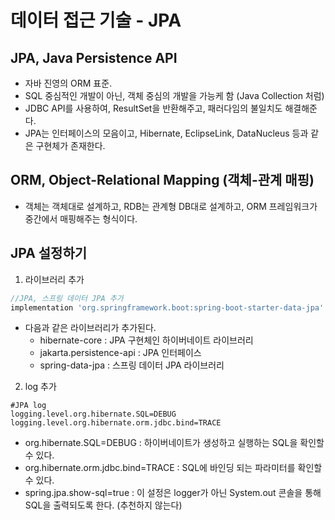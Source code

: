 # 데이터 접근 기술 - JPA

## JPA, Java Persistence API
- 자바 진영의 ORM 표준.
- SQL 중심적인 개발이 아닌, 객체 중심의 개발을 가능케 함 (Java Collection 처럼)
- JDBC API를 사용하여, ResultSet을 반환해주고, 패러다임의 불일치도 해결해준다.
- JPA는 인터페이스의 모음이고, Hibernate, EclipseLink, DataNucleus 등과 같은 구현체가 존재한다.

## ORM, Object-Relational Mapping (객체-관계 매핑)
- 객체는 객체대로 설계하고, RDB는 관계형 DB대로 설계하고, ORM 프레임워크가 중간에서 매핑해주는 형식이다.

## JPA 설정하기
1. 라이브러리 추가
```gradle
//JPA, 스프링 데이터 JPA 추가
implementation 'org.springframework.boot:spring-boot-starter-data-jpa'
```
- 다음과 같은 라이브러리가 추가된다.
  - hibernate-core : JPA 구현체인 하이버네이트 라이브러리
  - jakarta.persistence-api : JPA 인터페이스
  - spring-data-jpa : 스프링 데이터 JPA 라이브러리

2. log 추가
```properties
#JPA log
logging.level.org.hibernate.SQL=DEBUG
logging.level.org.hibernate.orm.jdbc.bind=TRACE
```
- org.hibernate.SQL=DEBUG : 하이버네이트가 생성하고 실행하는 SQL을 확인할 수 있다.
- org.hibernate.orm.jdbc.bind=TRACE : SQL에 바인딩 되는 파라미터를 확인할 수 있다.
- spring.jpa.show-sql=true : 이 설정은 logger가 아닌 System.out 콘솔을 통해 SQL을 출력되도록 한다. (추천하지 않는다)
